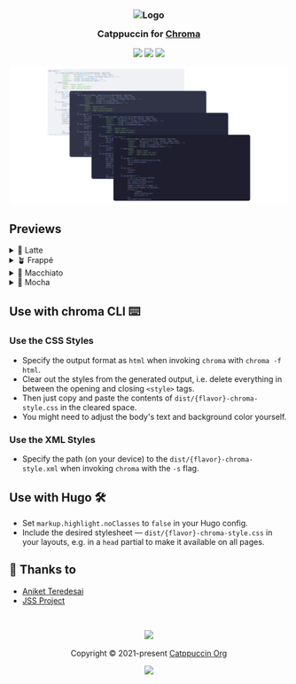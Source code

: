 <h3 align="center">
	<img src="https://raw.githubusercontent.com/catppuccin/catppuccin/main/assets/logos/exports/1544x1544_circle.png" width="100" alt="Logo"/><br/>
	<img src="https://raw.githubusercontent.com/catppuccin/catppuccin/main/assets/misc/transparent.png" height="30" width="0px"/>
	Catppuccin for <a href="https://github.com/alecthomas/chroma">Chroma</a>
	<img src="https://raw.githubusercontent.com/catppuccin/catppuccin/main/assets/misc/transparent.png" height="30" width="0px"/>
</h3>

<p align="center">
	<a href="https://github.com/icy-comet/catppuccin-chroma-theme/stargazers"><img src="https://img.shields.io/github/stars/icy-comet/catppuccin-chroma-theme?colorA=363a4f&colorB=b7bdf8&style=for-the-badge"></a>
	<a href="https://github.com/icy-comet/catppuccin-chroma-theme/issues"><img src="https://img.shields.io/github/issues/icy-comet/catppuccin-chroma-theme?colorA=363a4f&colorB=f5a97f&style=for-the-badge"></a>
	<a href="https://github.com/icy-comet/catppuccin-chroma-theme/contributors"><img src="https://img.shields.io/github/contributors/icy-comet/catppuccin-chroma-theme?colorA=363a4f&colorB=a6da95&style=for-the-badge"></a>
</p>

<p align="center">
	<img src="assets/previews/preview.webp"/>
</p>

## Previews

<details>
<summary>🌻 Latte</summary>
<img src="assets/previews/latte.png">
</details>
<details>
<summary>🪴 Frappé</summary>
<img src="assets/previews/frappe.png">
</details>
<details>
<summary>🌺 Macchiato</summary>
<img src="assets/previews/macchiato.png">
</details>
<details>
<summary>🌿 Mocha</summary>
<img src="assets/previews/mocha.png">
</details>


## Use with chroma CLI ⌨️

### Use the CSS Styles
- Specify the output format as `html` when invoking `chroma` with `chroma -f html`.
- Clear out the styles from the generated output, i.e. delete everything in between the opening and closing `<style>` tags.
- Then just copy and paste the contents of `dist/{flavor}-chroma-style.css` in the cleared space.
- You might need to adjust the body's text and background color yourself.

### Use the XML Styles
- Specify the path (on your device) to the `dist/{flavor}-chroma-style.xml` when invoking `chroma` with the `-s` flag.

## Use with Hugo 🛠️
- Set `markup.highlight.noClasses` to `false` in your Hugo config.
- Include the desired stylesheet — `dist/{flavor}-chroma-style.css` in your layouts, e.g. in a `head` partial to make it available on all pages.

## 💝 Thanks to

- [Aniket Teredesai](https://github.com/icy-comet)
- [JSS Project](https://github.com/cssinjs/jss)

&nbsp;

<p align="center">
	<img src="https://raw.githubusercontent.com/catppuccin/catppuccin/main/assets/footers/gray0_ctp_on_line.svg?sanitize=true" />
</p>

<p align="center">
	Copyright &copy; 2021-present <a href="https://github.com/catppuccin" target="_blank">Catppuccin Org</a>
</p>

<p align="center">
	<a href="https://github.com/catppuccin/catppuccin/blob/main/LICENSE"><img src="https://img.shields.io/static/v1.svg?style=for-the-badge&label=License&message=MIT&logoColor=d9e0ee&colorA=363a4f&colorB=b7bdf8"/></a>
</p>